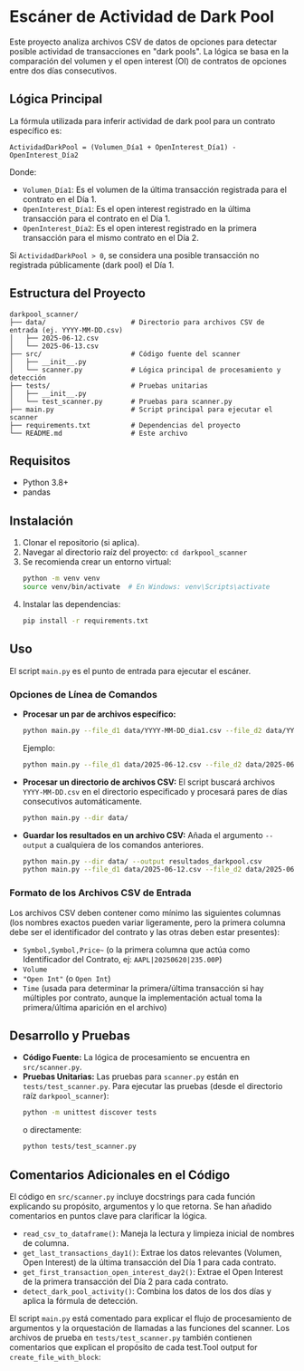 # Escáner de Actividad de Dark Pool

Este proyecto analiza archivos CSV de datos de opciones para detectar posible actividad de transacciones en "dark pools". La lógica se basa en la comparación del volumen y el open interest (OI) de contratos de opciones entre dos días consecutivos.

## Lógica Principal

La fórmula utilizada para inferir actividad de dark pool para un contrato específico es:

`ActividadDarkPool = (Volumen_Día1 + OpenInterest_Día1) - OpenInterest_Día2`

Donde:
- `Volumen_Día1`: Es el volumen de la última transacción registrada para el contrato en el Día 1.
- `OpenInterest_Día1`: Es el open interest registrado en la última transacción para el contrato en el Día 1.
- `OpenInterest_Día2`: Es el open interest registrado en la primera transacción para el mismo contrato en el Día 2.

Si `ActividadDarkPool > 0`, se considera una posible transacción no registrada públicamente (dark pool) el Día 1.

## Estructura del Proyecto

```
darkpool_scanner/
├── data/                     # Directorio para archivos CSV de entrada (ej. YYYY-MM-DD.csv)
│   ├── 2025-06-12.csv
│   └── 2025-06-13.csv
├── src/                      # Código fuente del scanner
│   ├── __init__.py
│   └── scanner.py            # Lógica principal de procesamiento y detección
├── tests/                    # Pruebas unitarias
│   ├── __init__.py
│   └── test_scanner.py       # Pruebas para scanner.py
├── main.py                   # Script principal para ejecutar el scanner
├── requirements.txt          # Dependencias del proyecto
└── README.md                 # Este archivo
```

## Requisitos

- Python 3.8+
- pandas

## Instalación

1.  Clonar el repositorio (si aplica).
2.  Navegar al directorio raíz del proyecto: `cd darkpool_scanner`
3.  Se recomienda crear un entorno virtual:
    ```bash
    python -m venv venv
    source venv/bin/activate  # En Windows: venv\Scripts\activate
    ```
4.  Instalar las dependencias:
    ```bash
    pip install -r requirements.txt
    ```

## Uso

El script `main.py` es el punto de entrada para ejecutar el escáner.

### Opciones de Línea de Comandos

-   **Procesar un par de archivos específico:**
    ```bash
    python main.py --file_d1 data/YYYY-MM-DD_dia1.csv --file_d2 data/YYYY-MM-DD_dia2.csv
    ```
    Ejemplo:
    ```bash
    python main.py --file_d1 data/2025-06-12.csv --file_d2 data/2025-06-13.csv
    ```

-   **Procesar un directorio de archivos CSV:**
    El script buscará archivos `YYYY-MM-DD.csv` en el directorio especificado y procesará pares de días consecutivos automáticamente.
    ```bash
    python main.py --dir data/
    ```

-   **Guardar los resultados en un archivo CSV:**
    Añada el argumento `--output` a cualquiera de los comandos anteriores.
    ```bash
    python main.py --dir data/ --output resultados_darkpool.csv
    python main.py --file_d1 data/2025-06-12.csv --file_d2 data/2025-06-13.csv --output resultado_par_especifico.csv
    ```

### Formato de los Archivos CSV de Entrada

Los archivos CSV deben contener como mínimo las siguientes columnas (los nombres exactos pueden variar ligeramente, pero la primera columna debe ser el identificador del contrato y las otras deben estar presentes):
-   `Symbol,Symbol,Price~` (o la primera columna que actúa como Identificador del Contrato, ej: `AAPL|20250620|235.00P`)
-   `Volume`
-   `"Open Int"` (o `Open Int`)
-   `Time` (usada para determinar la primera/última transacción si hay múltiples por contrato, aunque la implementación actual toma la primera/última aparición en el archivo)

## Desarrollo y Pruebas

-   **Código Fuente:** La lógica de procesamiento se encuentra en `src/scanner.py`.
-   **Pruebas Unitarias:** Las pruebas para `scanner.py` están en `tests/test_scanner.py`. Para ejecutar las pruebas (desde el directorio raíz `darkpool_scanner`):
    ```bash
    python -m unittest discover tests
    ```
    o directamente:
    ```bash
    python tests/test_scanner.py
    ```

## Comentarios Adicionales en el Código

El código en `src/scanner.py` incluye docstrings para cada función explicando su propósito, argumentos y lo que retorna. Se han añadido comentarios en puntos clave para clarificar la lógica.

-   `read_csv_to_dataframe()`: Maneja la lectura y limpieza inicial de nombres de columna.
-   `get_last_transactions_day1()`: Extrae los datos relevantes (Volumen, Open Interest) de la última transacción del Día 1 para cada contrato.
-   `get_first_transaction_open_interest_day2()`: Extrae el Open Interest de la primera transacción del Día 2 para cada contrato.
-   `detect_dark_pool_activity()`: Combina los datos de los dos días y aplica la fórmula de detección.

El script `main.py` está comentado para explicar el flujo de procesamiento de argumentos y la orquestación de llamadas a las funciones del scanner.
Los archivos de prueba en `tests/test_scanner.py` también contienen comentarios que explican el propósito de cada test.Tool output for `create_file_with_block`:
